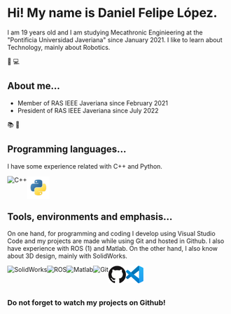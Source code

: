 #  Hi! My name is Daniel Felipe López.
I am 19 years old and I am studying Mecathronic Enginieering at the "Pontificia Universidad Javeriana" since January 2021. I like to learn about Technology, mainly about Robotics.

:robot: :computer:
<br/>

## About me...
* Member of RAS IEEE Javeriana  since February 2021
* President of RAS IEEE Javeriana since July 2022

:books: :pencil:

## Programming languages...

I have some experience related with C++ and Python.

<img align = "left" alt= "C++" height="50px" src= "https://raw.githubusercontent.com/isocpp/logos/master/cpp_logo.png"/>
<img align = "left" alt= "Python" height="52px" src= "https://raw.githubusercontent.com/github/explore/80688e429a7d4ef2fca1e82350fe8e3517d3494d/topics/python/python.png"/>

<br/>
<br/>
<br/>

## Tools, environments and emphasis...

On one hand, for programming and coding I develop using Visual Studio Code and my projects are made while using Git and hosted in Github. I also have experience with ROS (1) and Matlab. On the other hand, I also know about 3D design, mainly with SolidWorks.

<img align = "left" alt= "SolidWorks" height="50px" src= "https://dmd.com.mx/wp-content/uploads/2020/12/Recurso-126.png"/>
<img align = "left" alt= "ROS" height="37px" src= "https://i.pinimg.com/originals/97/57/5a/97575a1d15d506b19ef979f4166f3235.png"/>
<img align = "left" alt= "Matlab" height="40px" src= "https://upload.wikimedia.org/wikipedia/commons/2/21/Matlab_Logo.png?20170128174110"/>
<img align="left" alt="Git" height="40px" src="https://upload.wikimedia.org/wikipedia/commons/thumb/e/e0/Git-logo.svg/768px-Git-logo.svg.png?20160811101906" />
<img align="left" alt="GitHub" height="40px" src="https://raw.githubusercontent.com/github/explore/78df643247d429f6cc873026c0622819ad797942/topics/github/github.png" />
<img align="left" alt="Visual Studio Code" height="40px" src="https://raw.githubusercontent.com/github/explore/80688e429a7d4ef2fca1e82350fe8e3517d3494d/topics/visual-studio-code/visual-studio-code.png" />

<br/>
<br/>
<br/>

### Do not forget to watch my projects on Github!